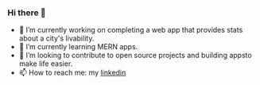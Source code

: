 ### Hi there 👋

- 🔭 I’m currently working on completing a web app that provides stats about a city's livability. 
- 🌱 I’m currently learning MERN apps. 
- 👯 I’m looking to contribute to open source projects and building appsto make life easier. 
- 📫 How to reach me: my [linkedin](https://www.linkedin.com/in/abhits/)
